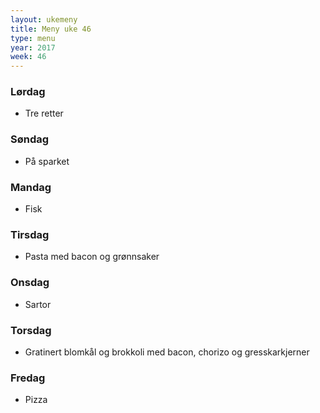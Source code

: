 ```yaml
---
layout: ukemeny
title: Meny uke 46
type: menu
year: 2017
week: 46
---
```


### Lørdag

- Tre retter

### Søndag

- På sparket

### Mandag

- Fisk

### Tirsdag

- Pasta med bacon og grønnsaker

### Onsdag

- Sartor

### Torsdag

- Gratinert blomkål og brokkoli med bacon, chorizo og gresskarkjerner

### Fredag

- Pizza

